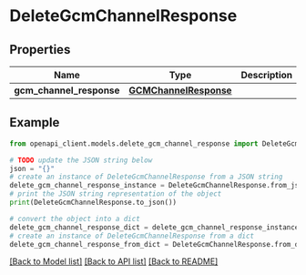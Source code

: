 # DeleteGcmChannelResponse


## Properties

Name | Type | Description | Notes
------------ | ------------- | ------------- | -------------
**gcm_channel_response** | [**GCMChannelResponse**](GCMChannelResponse.md) |  | 

## Example

```python
from openapi_client.models.delete_gcm_channel_response import DeleteGcmChannelResponse

# TODO update the JSON string below
json = "{}"
# create an instance of DeleteGcmChannelResponse from a JSON string
delete_gcm_channel_response_instance = DeleteGcmChannelResponse.from_json(json)
# print the JSON string representation of the object
print(DeleteGcmChannelResponse.to_json())

# convert the object into a dict
delete_gcm_channel_response_dict = delete_gcm_channel_response_instance.to_dict()
# create an instance of DeleteGcmChannelResponse from a dict
delete_gcm_channel_response_from_dict = DeleteGcmChannelResponse.from_dict(delete_gcm_channel_response_dict)
```
[[Back to Model list]](../README.md#documentation-for-models) [[Back to API list]](../README.md#documentation-for-api-endpoints) [[Back to README]](../README.md)


